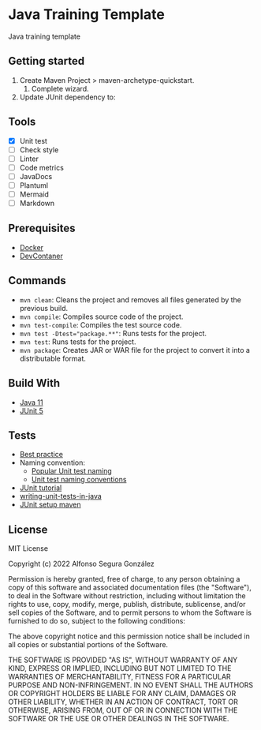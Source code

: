 # Java Training Template

Java training template

## Getting started

1. Create Maven Project > maven-archetype-quickstart.
    1. Complete wizard.
2. Update JUnit dependency to:

## Tools

- [x] Unit test
- [ ] Check style
- [ ] Linter
- [ ] Code metrics
- [ ] JavaDocs
- [ ] Plantuml
- [ ] Mermaid
- [ ] Markdown

## Prerequisites

- [Docker](https://www.docker.com/)
- [DevContaner](https://code.visualstudio.com/docs/devcontainers/containers)

## Commands

- `mvn clean`: Cleans the project and removes all files generated by the previous build.
- `mvn compile`: Compiles source code of the project.
- `mvn test-compile`: Compiles the test source code.
- `mvn test -Dtest="package.**"`: Runs tests for the project.
- `mvn test`: Runs tests for the project.
- `mvn package`: Creates JAR or WAR file for the project to convert it into a distributable format.

## Build With

- [Java 11](https://docs.oracle.com/en/java/javase/11/docs/api/index.html)
- [JUnit 5](https://junit.org/junit5/)

## Tests

- [Best practice](https://www.baeldung.com/java-unit-testing-best-practices)
- Naming convention:
  - [Popular Unit test naming](https://dzone.com/articles/7-popular-unit-test-naming)
  - [Unit test naming conventions](https://medium.com/@stefanovskyi/unit-test-naming-conventions-dd9208eadbea)
- [JUnit tutorial](https://www.parasoft.com/blog/junit-tutorial-setting-up-writing-and-running-java-unit-tests/)
- [writing-unit-tests-in-java](https://snyk.io/blog/writing-unit-tests-in-java/)
- [JUnit setup maven](https://www.digitalocean.com/community/tutorials/junit-setup-maven)

## License

MIT License

Copyright (c) 2022 Alfonso Segura González

Permission is hereby granted, free of charge, to any person obtaining a copy of this software and associated documentation files (the "Software"), to deal in the Software without restriction, including without limitation the rights to use, copy, modify, merge, publish, distribute, sublicense, and/or sell copies of the Software, and to permit persons to whom the Software is furnished to do so, subject to the following conditions:

The above copyright notice and this permission notice shall be included in all copies or substantial portions of the Software.

THE SOFTWARE IS PROVIDED "AS IS", WITHOUT WARRANTY OF ANY KIND, EXPRESS OR
IMPLIED, INCLUDING BUT NOT LIMITED TO THE WARRANTIES OF MERCHANTABILITY, FITNESS
FOR A PARTICULAR PURPOSE AND NON-INFRINGEMENT. IN NO EVENT SHALL THE AUTHORS OR
COPYRIGHT HOLDERS BE LIABLE FOR ANY CLAIM, DAMAGES OR OTHER LIABILITY, WHETHER
IN AN ACTION OF CONTRACT, TORT OR OTHERWISE, ARISING FROM, OUT OF OR IN
CONNECTION WITH THE SOFTWARE OR THE USE OR OTHER DEALINGS IN THE SOFTWARE.
